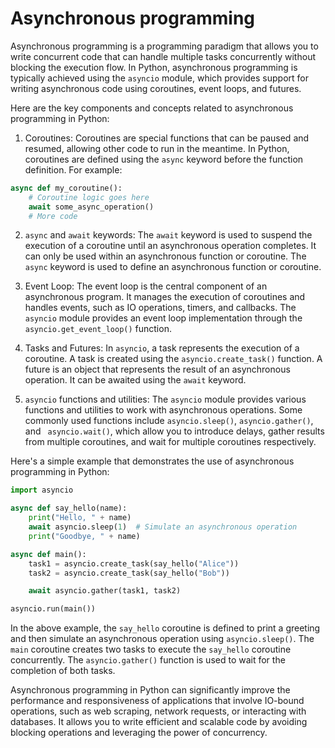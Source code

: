 # Asynchronous programming

Asynchronous programming is a programming paradigm that allows you to write 
concurrent code that can handle multiple tasks concurrently without blocking 
the execution flow. In Python, asynchronous programming is typically achieved 
using the `asyncio` module, which provides support for writing asynchronous 
code using coroutines, event loops, and futures. 

Here are the key components and concepts related to asynchronous programming 
in Python: 

1. Coroutines: Coroutines are special functions that can be paused and 
resumed, allowing other code to run in the meantime. In Python, coroutines 
are defined using the `async` keyword before the function definition. For 
example: 

```python
async def my_coroutine():
    # Coroutine logic goes here
    await some_async_operation()
    # More code
```

2. `async` and `await` keywords: The `await` keyword is used to suspend the 
execution of a coroutine until an asynchronous operation completes. It can 
only be used within an asynchronous function or coroutine. The `async` 
keyword is used to define an asynchronous function or coroutine. 

3. Event Loop: The event loop is the central component of an asynchronous 
program. It manages the execution of coroutines and handles events, such as 
IO operations, timers, and callbacks. The `asyncio` module provides an event 
loop implementation through the `asyncio.get_event_loop()` function. 

4. Tasks and Futures: In `asyncio`, a task represents the execution of a 
coroutine. A task is created using the `asyncio.create_task()` function. A 
future is an object that represents the result of an asynchronous operation. 
It can be awaited using the `await` keyword. 

5. `asyncio` functions and utilities: The `asyncio` module provides various 
functions and utilities to work with asynchronous operations. Some commonly 
used functions include `asyncio.sleep()`, `asyncio.gather()`, and `
asyncio.wait()`, which allow you to introduce delays, gather results from 
multiple coroutines, and wait for multiple coroutines respectively. 

Here's a simple example that demonstrates the use of asynchronous programming 
in Python: 



```python
import asyncio

async def say_hello(name):
    print("Hello, " + name)
    await asyncio.sleep(1)  # Simulate an asynchronous operation
    print("Goodbye, " + name)

async def main():
    task1 = asyncio.create_task(say_hello("Alice"))
    task2 = asyncio.create_task(say_hello("Bob"))

    await asyncio.gather(task1, task2)

asyncio.run(main())
```

In the above example, the `say_hello` coroutine is defined to print a 
greeting and then simulate an asynchronous operation using `asyncio.sleep()`. 
The `main` coroutine creates two tasks to execute the `say_hello` coroutine 
concurrently. The `asyncio.gather()` function is used to wait for the 
completion of both tasks. 

Asynchronous programming in Python can significantly improve the performance 
and responsiveness of applications that involve IO-bound operations, such as 
web scraping, network requests, or interacting with databases. It allows you 
to write efficient and scalable code by avoiding blocking operations and 
leveraging the power of concurrency. 


